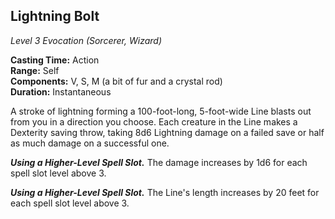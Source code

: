 ## Lightning Bolt
*Level 3 Evocation (Sorcerer, Wizard)*

**Casting Time:** Action  
**Range:** Self  
**Components:** V, S, M (a bit of fur and a crystal rod)  
**Duration:** Instantaneous

A stroke of lightning forming a 100-foot-long, 5-foot-wide Line blasts out from you in a direction you choose. Each creature in the Line makes a Dexterity saving throw, taking 8d6 Lightning damage on a failed save or half as much damage on a successful one.

***Using a Higher-Level Spell Slot.*** The damage increases by 1d6 for each spell slot level above 3.

***Using a Higher-Level Spell Slot.*** The Line's length increases by 20 feet for each spell slot level above 3.
